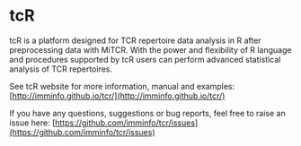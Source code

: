 tcR
===

tcR is a platform designed for TCR repertoire data analysis in R after preprocessing data with MiTCR. With the power and flexibility of R language and procedures supported by tcR users can perform advanced statistical analysis of TCR repertoires.

See tcR website for more information, manual and examples: [http://imminfo.github.io/tcr/](http://imminfo.github.io/tcr/)

If you have any questions, suggestions or bug reports, feel free to raise an issue here: [https://github.com/imminfo/tcr/issues](https://github.com/imminfo/tcr/issues) 